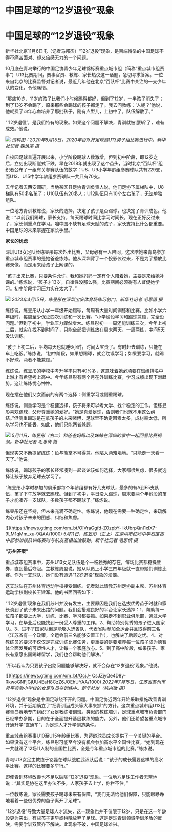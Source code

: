 # 中国足球的“12岁退役”现象

# 中国足球的“12岁退役”现象

新华社北京11月6日电（记者马邦杰）“12岁退役”现象，是百端待举的中国足球不得不痛苦面对、却又倍感无力的一个问题。

10月底在青岛举行的中国足协青少年足球锦标赛重点城市组（简称“重点城市组赛事”）U13比赛期间，赛事官员、教练、家长热议这一话题，急切寻求答案。一位来自北京的比赛监督对记者说，最近几年他在北京“百队杯”比赛中关注的一支少年队的变化，令他痛惜。

“那些10岁、11岁的孩子比我们小时候踢得都好，但到了12岁，一半孩子消失了；到了13岁不会踢了，原来那些会踢球的孩子都走了。我去问教练：‘人呢？’他说，他耗费了四年心血培养了那批孩子，刚有点型儿，上初中了，队伍解散了。”

“‘12岁退役’，是我们特有的现象。如果这个问题不解决，青训就被‘腰斩’了，难有成效。”他说。

![](https://inews.gtimg.com/om_bt/Oe5AENuQTfuS0n4TZYsbSp4qwUqg5GFwACbiqqboTNJTsAA/1000)
_资料图：2020年8月15日，2020年百队杯足球赛U13男子组比赛进行中。新华社记者 鞠焕宗 摄_

自校园足球普遍开展以来，小学阶段踢球人数激增，但到初中阶段，即12岁之后，立刻出现断崖式下跌。早在2018年就出现了这个苗头，当时北京“百队杯”组织者公布了一组有关参赛队伍的数字：U8、U9小学年龄组参赛球队共有229支，而U13、U15中学年龄组参赛球队一共只有70支。

去年记者去西安调研，当地某区县足协青训负责人说，他们足协下属梯队中，U8梯队有50多名孩子；U10队伍有20多人；U12队伍只有10个左右孩子，无法单独组队。

一位地方青训教练说，家长的选择，决定了孩子是否踢球，也决定了青训成色。他说：“以前我们踢球，家长支持，每天踢球时间比学习时间长。现在正好反过来了，家长侧重点在学习。咱中国不缺有足球天赋的孩子，家长支持比什么都重要。中国足球的未来掌握在家长手里。”

**家长的忧虑**

深圳U13女足队长练昱彤每次外出比赛，父母必有一人陪同。这次陪她来青岛参加重点城市组赛事的是她爸爸练炼。他从深圳背了一个投影仪过来，不是为了播放比赛录像，而是用来给孩子上网课的。

“孩子出来比赛，只要条件允许，我和她妈妈一定有个人陪着她，主要是来给她补课的。”练炼说，“孩子才13岁，自律性没那么强，比赛期间必须得有人督促她学习。初中阶段学习压力实在太大了。”

![](https://inews.gtimg.com/om_bt/OW73cTzQYHAi_5QFHq8Ikbf_576oR7aspbyqHQGWQUwd8AA/1000)
_2023年4月15日，练昱彤在深圳宝安体育场练习射门。新华社记者 毛思倩 摄_

练炼说，练昱彤从小学一年级开始踢球，每周有大量时间训练和比赛。比如小学六年级时，每周至少保证四次训练和一次比赛。“小学阶段学习和踢球兼顾，完全没问题。”但到了初中，学业压力骤然增大。练昱彤初一一周还能训练三次，今年上初二后，就实在找不到时间了，只能全部把训练放在周末两天，一周两练，中间5天没法训练。

“孩子上初二后，平均每天也就睡6小时，时间太宝贵了。有时赶去训练，只能在车上吃饭。”练炼说，“初中阶段，如果想踢球，就会耽误学习；如果要学习，就踢不好球。两者不能兼顾。”

练炼说，练昱彤的学校中考升学率只有40%多，这意味着她必须要在班级排名中上游才有希望考上高中。今年练昱彤有两个月在外训练比赛，学习成绩出现下滑趋势。这让练炼忧心忡忡。

现在摆在他们父女面前的有两个选择：侧重学习或侧重踢球。

练炼说，侧重学习是个稳健选择，孩子将来可以考大学、找个稳定的工作。但练昱彤喜欢踢球，父母尊重她的爱好。“她是真爱足球，否则我们也就不用这么纠结。”但侧重踢球是在拿孩子的未来赌博，足球里不确定因素太多，成材率太低，所以学习也不能丢。如此，他们只能两者兼顾。

![](https://inews.gtimg.com/om_bt/OEsr1C-L0OauPmgRIagwH80nLnoqvifQi5d5htRe7nbhUAA/1000)
_5月11日，练昱彤（右二）和爸爸妈妈以及妹妹在深圳的家中一起回看比赛视频。新华社记者 毛思倩 摄_

但现实又不断提醒练炼：鱼与熊掌不可得兼。他陷入两难境地。“只能走一天看一天了。”他说。

练炼说，踢球孩子的家长经常凑到一起谈论该如何选择，大家都很焦虑，很多就选择让孩子放弃足球去学习了。

“练昱彤小学时参加的俱乐部每个年龄组都有好几支球队，最多的有A到E5支队伍，孩子下午放学就去踢球。但到了初中，平日没人踢球，周末要两个年龄段的孩子才能凑齐一支球队，多数孩子都不踢球了。”练炼说。

练昱彤还在坚持，但未来充满不确定性。练炼说，他现在需要一种确定性，来疏解内心对孩子未来的困惑、纠结和焦虑。

![](https://inews.gtimg.com/om_bt/OIVraGgfd-Z0zpbY-
ikUbrpQnI1xIX7-9LM1qMm_xu-9QAA/1000)
_5月11日，练昱彤（左上）在深圳市红岭中学石厦初中部参加校队训练赛时与队友互相加油鼓劲。新华社记者 毛思倩 摄_

**“苏州答案”**

重点城市组赛事中，苏州U13女足队伍是个一枝独秀的存在，每场比赛都稳操胜券，直到最后夺冠。主教练周盈说，她从队员上小学三四年级就一直带她们训练比赛。作为一支球队，她们没有遭遇“12岁退役”现象的烦恼。

这支球队在苏州体育运动学校接受训练。记者就此请教苏州足协副主席、苏州体育运动学校副校长王建军。他的书面回答如下：

“‘12岁退役’现象在我们苏州并没有发生，主要原因是我们在选拔优秀苗子时就和家长谈到了孩子未来出路的问题。我们会搭建良好的平台让家长选择：1、帮助每一位孩子都要上大学，训练、比赛、学习都要抓。如果走不到职业俱乐部，通过大学学习，在毕业后也能找到一份受人尊重的工作。2、帮助特别优秀的孩子进入国家队。3、进不了国家队但是能够入选省队，代表省队参加全运会并且取得前三名（江苏省有一个政策，全运会前三名能够安置工作），也解决了后顾之忧。4、对教练员的要求不仅仅是完成训练比赛任务，更重要的是要培养每一位孩子成为德智体全面发展的可塑性人才，让每一个家庭放心。5、到了高中阶段，如果孩子、家长有意愿出国踢球留学，我们也会帮助他们解决。”

“所以我认为只要孩子出路问题能够解决好，就不会存在‘12岁退役’现象。”他说。

![](https://inews.gtimg.com/om_bt/OcjJ-
CsJZjyQe4D8y-RkwoGNFjGjUU4EaH8CzZ6JOEhUYAA/1000)
_2022年7月15日，江苏省苏州市昇平实验小学校的女足队员在训练中。新华社发（杭兴微 摄）_

“12岁退役”现象是中国足球绕不开的问题。中国足协近两年开始采取措施改善青训环境，并于近期确立了“把青训当成头等大事来抓”的方针。这次重点城市组U13比赛青岛赛地专门组织了女足教练培训班。类似的教练培训，足球重点城市负责部门已经举办多期，目的在于全面提升基层教练的能力。另外，他们还希望各重点城市开通升学“直通车”，为足球人才升学创造条件。

重点城市组赛事U10至U15年龄组比赛，为适龄球员成长提供了一个关键的平台。如果没有这个平台，练昱彤可能至今没有机会参加高水平全国性比赛。“她到现在一共就踢了12场11人制的全国性比赛，全是今年重点城市组的比赛。”练炼说。

青岛U13女足主教练于铭磊在球队战胜武汉队后说：“孩子的成长需要这样的高水平比赛。这样的比赛要多举行。”

即使青训环境改善也不足以破除“12岁退役”现象。一位地方足球工作者无奈地说：“其实足协在这里办法不多，人家孩子去上学，你拦不住。”

一位教练说，家长需要孩子踢球未来有保障，“我们无法给他们保障，只能眼睁睁地看着一些很优秀的苗子离开了足球”。

“12岁退役”导致大量足球人才流失，这一现象也并不仅限于12岁，只是在这一年龄段更为突出，有些孩子更早或稍晚放弃了足球。这是足球青训领域学训矛盾的反映，需要学训双管齐下解决。此现象不破，中国足球难兴。

